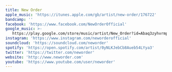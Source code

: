```yaml
---
title: New Order
apple_music: 'https://itunes.apple.com/gb/artist/new-order/176722'
bandcamp: ''
facebook: 'https://www.facebook.com/NewOrderOfficial'
google_music: >-
   https://play.google.com/store/music/artist/New_Order?id=Abaq3zyhvrmpvs62htmzlv6bdna
instagram: 'https://www.instagram.com/neworderofficial'
soundcloud: 'https://soundcloud.com/neworder'
spotify: 'https://open.spotify.com/artist/0yNLKJebCb8Aueb54LYya3'
twitter: 'https://twitter.com/neworder'
website: 'http://www.neworder.com'
youtube: 'https://www.youtube.com/user/neworder'
---
```

